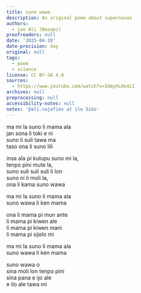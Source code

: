 ```yaml
---
title: suno wawa
description: An original poem about supernovas
authors:
  - jan Ali (Nasapi)
proofreaders: null
date: '2025-04-19'
date-precision: day
original: null
tags:
  - poem
  - science
license: CC BY-SA 4.0
sources:
  - https://www.youtube.com/watch?v=IGmyhLHx4iI
archives: null
preprocessing: null
accessibility-notes: null
notes: '@ali.najafies at ilo Siko'
---
```


ma mi la suno li mama ala   
jan sona li toki e ni  
suno li suli tawa ma    
taso ona li suno lili 

insa ala pi kulupu suno mi la,  
tenpo pini mute la,   
suno suli suli suli li lon   
suno ni li moli la,  
ona li kama suno wawa

ma mi la suno li mama ala  
suno wawa li ken mama  

ona li mama pi mun ante  
li mama pi kiwen ale  
li mama pi kiwen mani  
li mama pi sijelo mi  

ma mi la suno li mama ala  
suno wawa li ken mama

suno wawa o  
sina moli lon tenpo pini  
sina pana e ijo ale  
e ilo ale tawa mi
